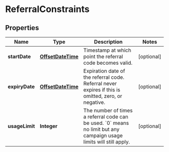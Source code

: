 

# ReferralConstraints

## Properties

Name | Type | Description | Notes
------------ | ------------- | ------------- | -------------
**startDate** | [**OffsetDateTime**](OffsetDateTime.md) | Timestamp at which point the referral code becomes valid. |  [optional]
**expiryDate** | [**OffsetDateTime**](OffsetDateTime.md) | Expiration date of the referral code. Referral never expires if this is omitted, zero, or negative. |  [optional]
**usageLimit** | **Integer** | The number of times a referral code can be used. &#x60;0&#x60; means no limit but any campaign usage limits will still apply.  |  [optional]



